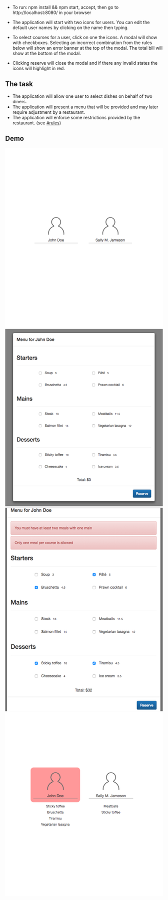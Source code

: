 - To run: npm install && npm start, accept, then go to http://localhost:8080/ in your browser

- The application will start with two icons for users. You can edit the default user names by clicking on the name
then typing.

- To select courses for a user, click on one the icons. A modal will show with checkboxes. Selecting
an incorrect combination from the rules below will show an error banner at the top of the modal. 
The total bill will show at the bottom of the modal. 

- Clicking reserve will close the modal and if there any invalid states the icons will highlight in red.

## The task

- The application will allow one user to select dishes on behalf of two diners.
- The application will present a menu that will be provided and may later require adjustment by a restaurant.
- The application will enforce some restrictions provided by the restaurant. (see [#rules](#rules))

## Demo 

![alt text](https://github.com/catshing/Food-menu-React-/blob/master/Demo/users.png) 
![alt text](https://github.com/catshing/Food-menu-React-/blob/master/Demo/menu.png) 
![alt text](https://github.com/catshing/Food-menu-React-/blob/master/Demo/menuConstraints.png) 
![alt text](https://github.com/catshing/Food-menu-React-/blob/master/Demo/userError.png) 






